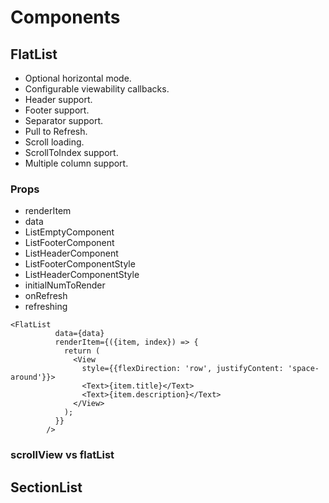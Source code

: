 # Components

## FlatList

- Optional horizontal mode.
- Configurable viewability callbacks.
- Header support.
- Footer support.
- Separator support.
- Pull to Refresh.
- Scroll loading.
- ScrollToIndex support.
- Multiple column support.

### Props
- renderItem
- data
- ListEmptyComponent
- ListFooterComponent
- ListHeaderComponent
- ListFooterComponentStyle
- ListHeaderComponentStyle
- initialNumToRender
- onRefresh
- refreshing

```
<FlatList
          data={data}
          renderItem={({item, index}) => {
            return (
              <View
                style={{flexDirection: 'row', justifyContent: 'space-around'}}>
                <Text>{item.title}</Text>
                <Text>{item.description}</Text>
              </View>
            );
          }}
        />
```

### scrollView vs flatList

## SectionList